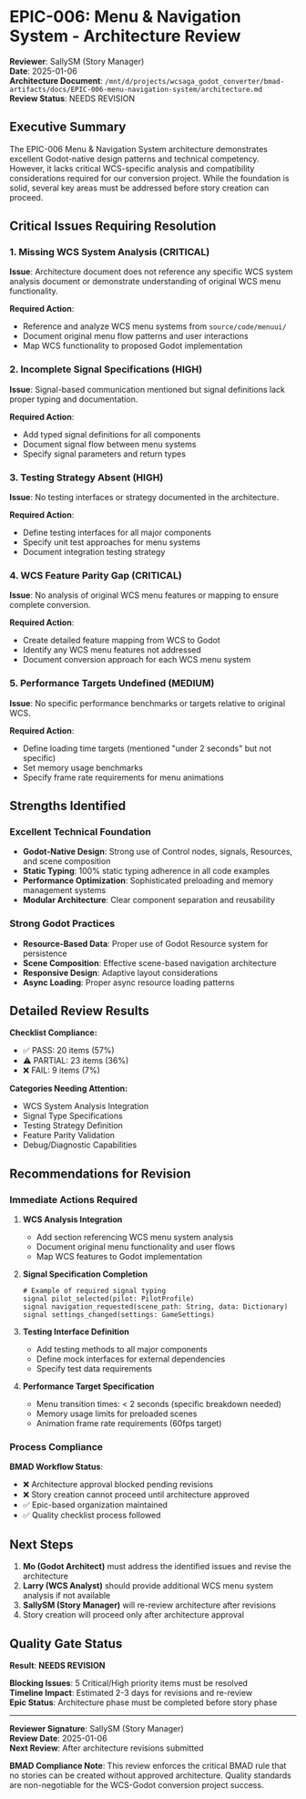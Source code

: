# EPIC-006: Menu & Navigation System - Architecture Review

**Reviewer**: SallySM (Story Manager)  
**Date**: 2025-01-06  
**Architecture Document**: `/mnt/d/projects/wcsaga_godot_converter/bmad-artifacts/docs/EPIC-006-menu-navigation-system/architecture.md`  
**Review Status**: NEEDS REVISION  

## Executive Summary

The EPIC-006 Menu & Navigation System architecture demonstrates excellent Godot-native design patterns and technical competency. However, it lacks critical WCS-specific analysis and compatibility considerations required for our conversion project. While the foundation is solid, several key areas must be addressed before story creation can proceed.

## Critical Issues Requiring Resolution

### 1. Missing WCS System Analysis (CRITICAL)
**Issue**: Architecture document does not reference any specific WCS system analysis document or demonstrate understanding of original WCS menu functionality.

**Required Action**: 
- Reference and analyze WCS menu systems from `source/code/menuui/` 
- Document original menu flow patterns and user interactions
- Map WCS functionality to proposed Godot implementation

### 2. Incomplete Signal Specifications (HIGH)
**Issue**: Signal-based communication mentioned but signal definitions lack proper typing and documentation.

**Required Action**:
- Add typed signal definitions for all components
- Document signal flow between menu systems
- Specify signal parameters and return types

### 3. Testing Strategy Absent (HIGH)
**Issue**: No testing interfaces or strategy documented in the architecture.

**Required Action**:
- Define testing interfaces for all major components
- Specify unit test approaches for menu systems
- Document integration testing strategy

### 4. WCS Feature Parity Gap (CRITICAL)
**Issue**: No analysis of original WCS menu features or mapping to ensure complete conversion.

**Required Action**:
- Create detailed feature mapping from WCS to Godot
- Identify any WCS menu features not addressed
- Document conversion approach for each WCS menu system

### 5. Performance Targets Undefined (MEDIUM)
**Issue**: No specific performance benchmarks or targets relative to original WCS.

**Required Action**:
- Define loading time targets (mentioned "under 2 seconds" but not specific)
- Set memory usage benchmarks
- Specify frame rate requirements for menu animations

## Strengths Identified

### Excellent Technical Foundation
- **Godot-Native Design**: Strong use of Control nodes, signals, Resources, and scene composition
- **Static Typing**: 100% static typing adherence in all code examples
- **Performance Optimization**: Sophisticated preloading and memory management systems
- **Modular Architecture**: Clear component separation and reusability

### Strong Godot Practices
- **Resource-Based Data**: Proper use of Godot Resource system for persistence
- **Scene Composition**: Effective scene-based navigation architecture  
- **Responsive Design**: Adaptive layout considerations
- **Async Loading**: Proper async resource loading patterns

## Detailed Review Results

**Checklist Compliance:**
- ✅ PASS: 20 items (57%)
- ⚠️ PARTIAL: 23 items (36%)  
- ❌ FAIL: 9 items (7%)

**Categories Needing Attention:**
- WCS System Analysis Integration
- Signal Type Specifications
- Testing Strategy Definition
- Feature Parity Validation
- Debug/Diagnostic Capabilities

## Recommendations for Revision

### Immediate Actions Required

1. **WCS Analysis Integration**
   - Add section referencing WCS menu system analysis
   - Document original menu functionality and user flows
   - Map WCS features to Godot implementation

2. **Signal Specification Completion**
   ```gdscript
   # Example of required signal typing
   signal pilot_selected(pilot: PilotProfile)
   signal navigation_requested(scene_path: String, data: Dictionary)
   signal settings_changed(settings: GameSettings)
   ```

3. **Testing Interface Definition**
   - Add testing methods to all major components
   - Define mock interfaces for external dependencies
   - Specify test data requirements

4. **Performance Target Specification**
   - Menu transition times: < 2 seconds (specific breakdown needed)
   - Memory usage limits for preloaded scenes
   - Animation frame rate requirements (60fps target)

### Process Compliance

**BMAD Workflow Status**: 
- ❌ Architecture approval blocked pending revisions
- ❌ Story creation cannot proceed until architecture approved
- ✅ Epic-based organization maintained
- ✅ Quality checklist process followed

## Next Steps

1. **Mo (Godot Architect)** must address the identified issues and revise the architecture
2. **Larry (WCS Analyst)** should provide additional WCS menu system analysis if not available
3. **SallySM (Story Manager)** will re-review architecture after revisions
4. Story creation will proceed only after architecture approval

## Quality Gate Status

**Result**: **NEEDS REVISION**

**Blocking Issues**: 5 Critical/High priority items must be resolved  
**Timeline Impact**: Estimated 2-3 days for revisions and re-review  
**Epic Status**: Architecture phase must be completed before story phase  

---

**Reviewer Signature**: SallySM (Story Manager)  
**Review Date**: 2025-01-06  
**Next Review**: After architecture revisions submitted  

**BMAD Compliance Note**: This review enforces the critical BMAD rule that no stories can be created without approved architecture. Quality standards are non-negotiable for the WCS-Godot conversion project success.